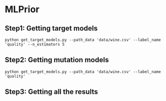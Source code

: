 # MLPrior
## Step1: Getting target models
    python get_target_models.py --path_data 'data/wine.csv' --label_name 'quality' --n_estimators 5
## Step2: Getting mutation models
    python get_target_models.py --path_data 'data/wine.csv' --label_name 'quality'
## Step3: Getting all the results




